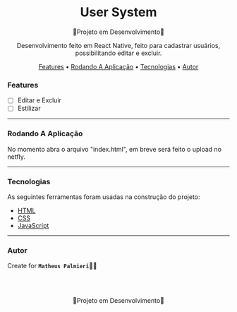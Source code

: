 <!-- Título -->

<h1 align="center">User System</h1>

<!-- Descrição -->

<p align="center">🎉Projeto em Desenvolvimento🚀</p>

<p align="center">Desenvolvimento feito em React Native, feito para cadastrar usuários, possibilitando editar e excluir.</p>

<!-- Súmario -->

<p align="center">
 <a href="#features">Features</a> •
 <a href="#rodando-a-aplicação">Rodando A Aplicação</a> •
 <a href="#tecnologias">Tecnologias</a> •
 <a href="#autor">Autor</a>
</p>

<!-- <img src="images/imagem.png" width="1366px" align="center"> -->

<!-- Atualizações -->

### Features

- [ ] Editar e Excluir
- [ ] Estilizar

---

### Rodando A Aplicação

No momento abra o arquivo "index.html", em breve será feito o upload no netfly.

---

### Tecnologias

As seguintes ferramentas foram usadas na construção do projeto:

- [HTML](https://html.com/)
- [CSS](https://html.com/css/)
- [JavaScript](https://javascript.com/)

---

### Autor

Create for <b>`Matheus Palmieri`</b>👨‍💻

<br>
<br>

<p align="center">🎉Projeto em Desenvolvimento🚀</p>
